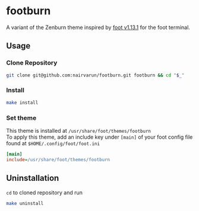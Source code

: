 # footburn
A variant of the Zenburn theme inspired by [foot v1.13.1](https://codeberg.org/dnkl/foot/src/tag/1.13.1) for the foot terminal.

## Usage
### Clone Repository
```sh
git clone git@github.com:nairvarun/footburn.git footburn && cd "$_"
```
### Install
```sh
make install
```
### Set theme
This theme is installed at `/usr/share/foot/themes/footburn` \
To apply this theme, add an include key under `[main]` of your foot config file found at `$HOME/.config/foot/foot.ini`
```ini
[main]
include=/usr/share/foot/themes/footburn
```
## Uninstallation
`cd` to cloned repository and run
```sh
make uninstall 
```
